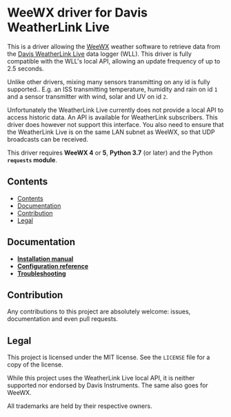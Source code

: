 # WeeWX driver for Davis WeatherLink Live

This is a driver allowing the [WeeWX](http://www.weewx.com/) weather software to retrieve data from the [Davis WeatherLink Live](https://www.davisinstruments.com/weatherlinklive/) data logger (WLL). This driver is fully compatible with the WLL's local API, allowing an update frequency of up to 2.5 seconds.

Unlike other drivers, mixing many sensors transmitting on any id is fully supported.. E.g. an ISS transmitting temperature, humidity and rain on id `1` and a sensor transmitter with wind, solar and UV on id `2`.

Unfortunately the WeatherLink Live currently does not provide a local API to access historic data.
An API is available for WeatherLink subscribers. This driver does however not support this interface.
You also need to ensure that the WeatherLink Live is on the same LAN subnet as WeeWX, so that UDP broadcasts can be received.

This driver requires **WeeWX 4** or **5**, **Python 3.7** (or later) and the Python **`requests` module**.

## Contents

- [Contents](#contents)
- [Documentation](#documentation)
- [Contribution](#contribution)
- [Legal](#legal)


## Documentation

- [**Installation manual**](docs/installation.md)
- [**Configuration reference**](docs/configuration.md)
- [**Troubleshooting**](docs/troubleshooting.md)

## Contribution

Any contributions to this project are absolutely welcome: issues, documentation and even pull requests.

## Legal

This project is licensed under the MIT license. See the `LICENSE` file for a copy of the license.

While this project uses the WeatherLink Live local API, it is neither supported nor endorsed by Davis Instruments. The same also goes for WeeWX.

All trademarks are held by their respective owners.
